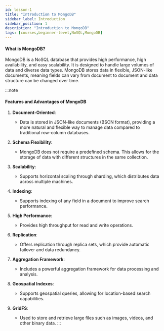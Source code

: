 ```yaml
---
id: lesson-1
title: "Introduction to MongoDB"
sidebar_label: Introduction
sidebar_position: 1
description: "Introduction to MongoDB"
tags: [courses,beginner-level,NoSQL,MongoDB]
--- 
```



#### What is MongoDB?

MongoDB is a NoSQL database that provides high performance, high availability, and easy scalability. It is designed to handle large volumes of data and diverse data types. MongoDB stores data in flexible, JSON-like documents, meaning fields can vary from document to document and data structure can be changed over time.

:::note

#### Features and Advantages of MongoDB

1. **Document-Oriented**:
   - Data is stored in JSON-like documents (BSON format), providing a more natural and flexible way to manage data compared to traditional row-column databases.

2. **Schema Flexibility**:
   - MongoDB does not require a predefined schema. This allows for the storage of data with different structures in the same collection.

3. **Scalability**:
   - Supports horizontal scaling through sharding, which distributes data across multiple machines.
   
4. **Indexing**:
   - Supports indexing of any field in a document to improve search performance.

5. **High Performance**:
   - Provides high throughput for read and write operations.

6. **Replication**:
   - Offers replication through replica sets, which provide automatic failover and data redundancy.

7. **Aggregation Framework**:
   - Includes a powerful aggregation framework for data processing and analysis.

8. **Geospatial Indexes**:
   - Supports geospatial queries, allowing for location-based search capabilities.

9. **GridFS**:
   - Used to store and retrieve large files such as images, videos, and other binary data.
:::
